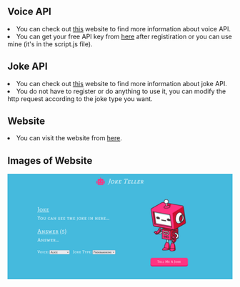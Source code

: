 ## Voice API

<li>You can check out <a href="http://www.voicerss.org/">this</a> website to find more information about voice API.</li>
<li>You can get your free API key from <a href="http://www.voicerss.org/registration.aspx">here</a> after registiration or you can use mine (it's in the script.js file).</li>

## Joke API

<li>You can check out <a href="https://jokeapi.dev/">this</a> website to find more information about joke API.</li>
<li>You do not have to register or do anything to use it, you can modify the http request according to the joke type you want.</li>

## Website

<li>You can visit the website from <a href="https://joketellerwebsite.netlify.app/">here</a>.</li>

## Images of Website

<img src="./git-images/github-image.png" width="600px">
